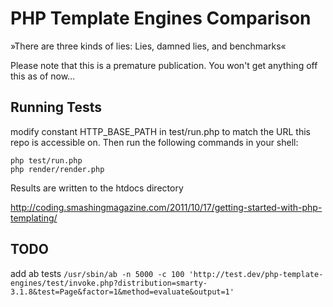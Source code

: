 # PHP Template Engines Comparison #

»There are three kinds of lies: Lies, damned lies, and benchmarks«

Please note that this is a premature publication. You won't get anything off this as of now…

## Running Tests ##

modify constant HTTP_BASE_PATH in test/run.php to match the URL this repo is accessible on. Then run the following commands in your shell:

	php test/run.php
	php render/render.php 
	
Results are written to the htdocs directory


http://coding.smashingmagazine.com/2011/10/17/getting-started-with-php-templating/

## TODO ##

add ab tests `/usr/sbin/ab -n 5000 -c 100 'http://test.dev/php-template-engines/test/invoke.php?distribution=smarty-3.1.8&test=Page&factor=1&method=evaluate&output=1'`
